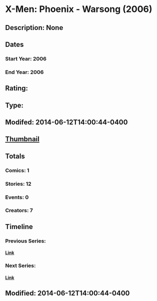 # X-Men: Phoenix - Warsong (2006)
## Description: None
## Dates
### Start Year: 2006
### End Year: 2006
## Rating: 
## Type: 
## Modifed: 2014-06-12T14:00:44-0400
## [Thumbnail](http://i.annihil.us/u/prod/marvel/i/mg/9/c0/5137adfd4c849.jpg)
## Totals
### Comics: 1
### Stories: 12
### Events: 0
### Creators: 7
## Timeline
### Previous Series: 
#### [Link]()
### Next Series: 
#### [Link]()
## Modified: 2014-06-12T14:00:44-0400